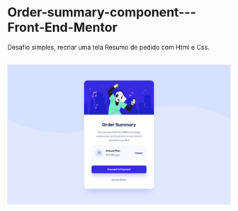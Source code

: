 # Order-summary-component---Front-End-Mentor
Desafio simples, recriar uma tela Resumo de pedido com Html e Css. <br> <br>

<img src="order-summary-component-main/design/desktop-design.jpg" alt="Screen shot da meta do projeto" />

